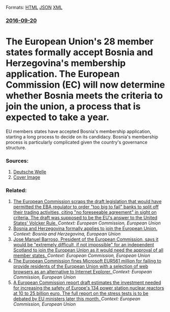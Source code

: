 
Formats: [HTML](/news/2016/09/20/the-european-union-s-28-member-states-formally-accept-bosnia-and-herzegovina-s-membership-application-the-european-commission-ec-will-now.html)  [JSON](/news/2016/09/20/the-european-union-s-28-member-states-formally-accept-bosnia-and-herzegovina-s-membership-application-the-european-commission-ec-will-now.json)  [XML](/news/2016/09/20/the-european-union-s-28-member-states-formally-accept-bosnia-and-herzegovina-s-membership-application-the-european-commission-ec-will-now.xml)  

### [2016-09-20](/news/2016/09/20/index.md)

# The European Union's 28 member states formally accept Bosnia and Herzegovina's membership application. The European Commission (EC) will now determine whether Bosnia meets the criteria to join the union, a process that is expected to take a year. 

EU members states have accepted Bosnia&#39;s membership application, starting a long process to decide on its candidacy. Bosnia&#39;s membership process is particularly complicated given the country&#39;s governance structure.


### Sources:

1. [Deutsche Welle](http://www.dw.com/en/eu-accepts-bosnia-and-herzegovinas-membership-application/a-19563808)
1. [Cover Image](http://www.dw.com/image/19563817_304.jpg)

### Related:

1. [The European Commission scraps the draft legislation that would have permitted the EBA regulator to order "too big to fail" banks to split off their trading activities, citing "no foreseeable agreement" in sight on criteria. The draft was supposed to be the EU's answer to the United States' Volcker Rule. ](/news/2017/10/24/the-european-commission-scraps-the-draft-legislation-that-would-have-permitted-the-eba-regulator-to-order-too-big-to-fail-banks-to-split-o.md) _Context: European Commission, European Union_
2. [Bosnia and Herzegovina formally applies to join the European Union. ](/news/2016/02/15/bosnia-and-herzegovina-formally-applies-to-join-the-european-union.md) _Context: Bosnia and Herzegovina, European Union_
3. [Jose Manuel Barroso, President of the European Commission, says it would be "extremely difficult, if not impossible" for an independent Scotland to join the European Union as it would need the approval of all member states. ](/news/2014/02/16/josa-c-manuel-barroso-president-of-the-european-commission-says-it-would-be-extremely-difficult-if-not-impossible-for-an-independent-sco.md) _Context: European Commission, European Union_
4. [The European Commission fines Microsoft EUR561 million for failing to provide residents of the European Union with a selection of web browsers as an alternative to Internet Explorer. ](/news/2013/03/6/the-european-commission-fines-microsoft-a-561-million-for-failing-to-provide-residents-of-the-european-union-with-a-selection-of-web-browse.md) _Context: European Commission, European Union_
5. [A European Commission report draft estimates the investment needed for increasing the safety of Europe's 134 power station nuclear reactors at 10 to 25 billion euro. The full report on the stress tests is to be debated by EU ministers later this month. ](/news/2012/10/2/a-european-commission-report-draft-estimates-the-investment-needed-for-increasing-the-safety-of-europe-s-134-power-station-nuclear-reactors.md) _Context: European Commission, European Union_
